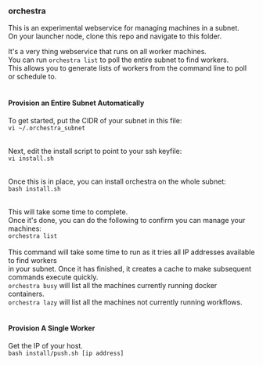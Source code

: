 ### orchestra

This is an experimental webservice for managing machines in a subnet.<br>
On your launcher node, clone this repo and navigate to this folder.<br>

It's a very thing webservice that runs on all worker machines.<br>
You can run ```orchestra list``` to poll the entire subnet to find workers.<br>
This allows you to generate lists of workers from the command line to poll or schedule to.<br><br>

#### Provision an Entire Subnet Automatically

To get started, put the CIDR of your subnet in this file:<br>
```vi ~/.orchestra_subnet```<br><br>

Next, edit the install script to point to your ssh keyfile:<br>
```vi install.sh```<br><br>

Once this is in place, you can install orchestra on the whole subnet:<br>
```bash install.sh```<br><br>

This will take some time to complete.<br>
Once it's done, you can do the following to confirm you can manage your machines:<br>
```orchestra list```<br><br>
This command will take some time to run as it tries all IP addresses available to find workers<br>
in your subnet.  Once it has finished, it creates a cache to make subsequent commands execute quickly.<br>
```orchestra busy``` will list all the machines currently running docker containers.<br>
```orchestra lazy``` will list all the machines not currently running workflows.<br><br>


#### Provision A Single Worker
Get the IP of your host.<br>
```bash install/push.sh [ip address]```<br><br>
